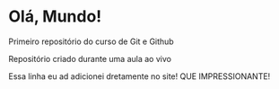 # Olá, Mundo!
 Primeiro repositório do curso de Git e Github

 Repositório criado durante uma aula ao vivo
 
 Essa linha eu ad adicionei dretamente no site! QUE IMPRESSIONANTE! 
